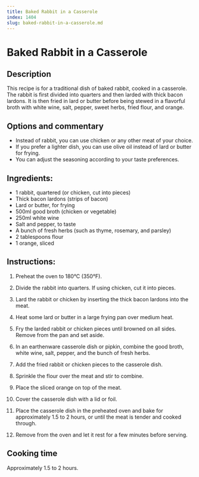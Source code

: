 ```yaml
---
title: Baked Rabbit in a Casserole
index: 1404
slug: baked-rabbit-in-a-casserole.md
---
```


# Baked Rabbit in a Casserole

## Description
This recipe is for a traditional dish of baked rabbit, cooked in a casserole. The rabbit is first divided into quarters and then larded with thick bacon lardons. It is then fried in lard or butter before being stewed in a flavorful broth with white wine, salt, pepper, sweet herbs, fried flour, and orange.

## Options and commentary
- Instead of rabbit, you can use chicken or any other meat of your choice.
- If you prefer a lighter dish, you can use olive oil instead of lard or butter for frying.
- You can adjust the seasoning according to your taste preferences.

## Ingredients:
- 1 rabbit, quartered (or chicken, cut into pieces)
- Thick bacon lardons (strips of bacon)
- Lard or butter, for frying
- 500ml good broth (chicken or vegetable)
- 250ml white wine
- Salt and pepper, to taste
- A bunch of fresh herbs (such as thyme, rosemary, and parsley)
- 2 tablespoons flour
- 1 orange, sliced

## Instructions:
1. Preheat the oven to 180°C (350°F).

2. Divide the rabbit into quarters. If using chicken, cut it into pieces.

3. Lard the rabbit or chicken by inserting the thick bacon lardons into the meat.

4. Heat some lard or butter in a large frying pan over medium heat.

5. Fry the larded rabbit or chicken pieces until browned on all sides. Remove from the pan and set aside.

6. In an earthenware casserole dish or pipkin, combine the good broth, white wine, salt, pepper, and the bunch of fresh herbs.

7. Add the fried rabbit or chicken pieces to the casserole dish.

8. Sprinkle the flour over the meat and stir to combine.

9. Place the sliced orange on top of the meat.

10. Cover the casserole dish with a lid or foil.

11. Place the casserole dish in the preheated oven and bake for approximately 1.5 to 2 hours, or until the meat is tender and cooked through.

12. Remove from the oven and let it rest for a few minutes before serving.

## Cooking time
Approximately 1.5 to 2 hours.